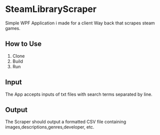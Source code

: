 # SteamLibraryScraper

Simple WPF Application i made for a client Way back that scrapes steam games.

## How to Use
1. Clone
2. Build
3. Run


## Input
The App accepts inputs of txt files with search terms separated by line.
 

## Output
The Scraper should output a formatted CSV file containing images,descriptions,genres,developer, etc.
